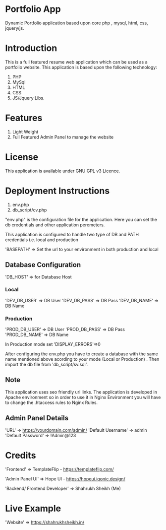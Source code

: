 # Portfolio App
Dynamic Portfolio application based upon core php , mysql, html, css, jquery/js.

# Introduction
This is a full featured resume web application which can be used as a portfolio website.
This application is based upon the following technology:
1. PHP
2. MySql
3. HTML
4. CSS
5. JS/Jquery Libs.

# Features
1. Light Weight
2. Full Featured Admin Panel to manage the website

# License
This application is available under GNU GPL v3 Licence.

# Deployment Instructions
1. env.php
2. db_script/cv.php

"env.php" is the configuration file for the application. Here you can set the db credentials and other application peremeters.

This application is configured to handle two type of DB and PATH credentials i.e. local and production

'BASEPATH' => Set the url to your environment in both production and local

## Database Configuration
'DB_HOST' => for Database Host

### Local
'DEV_DB_USER' => DB User
'DEV_DB_PASS' => DB Pass
'DEV_DB_NAME' => DB Name

### Production
'PROD_DB_USER' => DB User
'PROD_DB_PASS' => DB Pass
'PROD_DB_NAME' => DB Name

In Production mode set 'DISPLAY_ERRORS'=>0 


After configuring the env.php you have to create a database with the same name mentioned above acording to your mode (Local or Production) . Then import the db file from 'db_script/sv.sql'.

## Note
This application uses seo friendly url links. The application is developed in Apache environment so in order to use it in Nginx Environment you will have to change the .htaccess rules to Nginx Rules.

## Admin Panel Details
'URL' => https://yourdomain.com/admin/
'Default Username' => admin
'Default Password' => !Admin@123

# Credits
'Frontend' => TemplateFlip - https://templateflip.com/

'Admin Panel UI' => Hope UI - https://hopeui.iqonic.design/

'Backend/ Frontend Developer' => Shahrukh Sheikh (Me)

# Live Example
'Website' => https://shahrukhsheikh.in/





